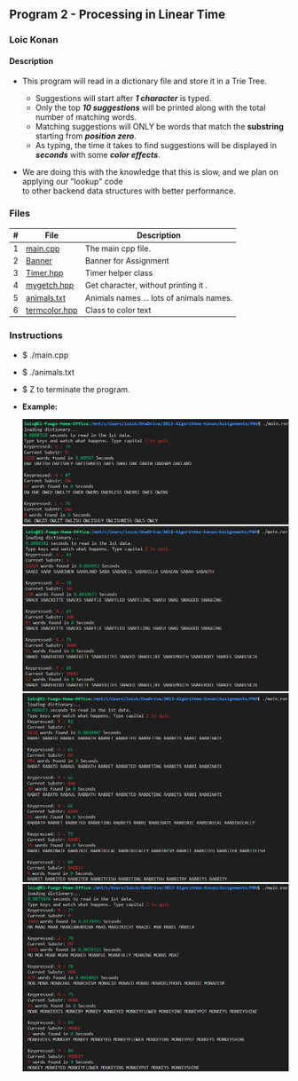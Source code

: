 ## Program 2 - Processing in Linear Time

### Loic Konan

#### Description

- This program will read in a dictionary file and store it in a Trie Tree.

  - Suggestions will start after **_1 character_** is typed.
  - Only the top **_10 suggestions_** will be printed along with the total number of matching words.
  - Matching suggestions will ONLY be words that match the **substring** starting from **_position zero_**.
  - As typing, the time it takes to find suggestions will be displayed in **_seconds_** with some **_color effects_**.

- We are doing this with the knowledge that this is slow, and we plan on applying our "lookup" code <br>
  to other backend data structures with better performance.

### Files

|  #  | File                           | Description                              |
| :-: | ------------------------------ | ---------------------------------------- |
|  1  | [main.cpp](main.cpp)           | The main cpp file.                       |
|  2  | [Banner](Banner)               | Banner for Assignment                    |
|  3  | [Timer.hpp](Timer.hpp)         | Timer helper class                       |
|  4  | [mygetch.hpp](mygetch.hpp)     | Get character, without printing it .     |
|  5  | [animals.txt](animals.txt)     | Animals names ... lots of animals names. |
|  6  | [termcolor.hpp](termcolor.hpp) | Class to color text                      |

### Instructions

- $ ./main.cpp
- $ ./animals.txt
- $  Z to terminate the program.
  
- **Example:**
  >>
  <img src="owl.png">
  <img src="snake.png">
  <img src="rabbit.png">
  <img src="monkey.png">